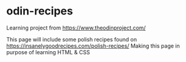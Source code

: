 # odin-recipes
Learning project from https://www.theodinproject.com/

This page will include some polish recipes found on https://insanelygoodrecipes.com/polish-recipes/ 
Making this page in purpose of learning HTML & CSS

